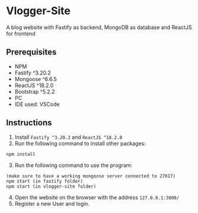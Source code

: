 # Vlogger-Site

A blog website with Fastify as backend, MongoDB as database and ReactJS for frontend

## Prerequisites
* NPM
* Fastify ^3.20.2
* Mongoose ^6.6.5
* ReactJS ^18.2.0
* Bootstrap ^5.2.2
* PC
* IDE used: VSCode 

## Instructions
1. Install `Fastify ^3.20.2` and `ReactJS ^18.2.0`
2. Run the following command to install other packages:
```
npm install
```
3. Run the following command to use the program:
```
(make sure to have a working mongoose server connected to 27017)
npm start (in fastify folder)
npm start (in vlogger-site folder)
```
4. Open the website on the browser with the address `127.0.0.1:3000/`
5. Register a new User and login.
